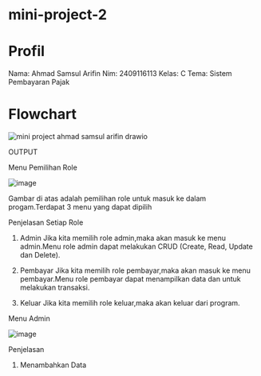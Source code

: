 # mini-project-2

# Profil

Nama: Ahmad Samsul Arifin
Nim: 2409116113
Kelas: C
Tema: Sistem Pembayaran Pajak

# Flowchart

![mini project ahmad samsul arifin drawio](https://github.com/user-attachments/assets/cf92ac4d-b3d2-4843-b903-4c009b85ce64)

OUTPUT

Menu Pemilihan Role 

![image](https://github.com/user-attachments/assets/7dc07504-673d-465a-b899-8c58f4fc58a5)

Gambar di atas adalah pemilihan role untuk masuk ke dalam progam.Terdapat 3 menu yang dapat dipilih

Penjelasan Setiap Role

1. Admin
   Jika kita memilih role admin,maka akan masuk ke menu admin.Menu role admin dapat melakukan CRUD (Create, Read, Update dan Delete).

2. Pembayar
   Jika kita memilih role pembayar,maka akan masuk ke menu pembayar.Menu role pembayar dapat menampilkan data dan untuk melakukan 
   transaksi.

3. Keluar
   Jika kita memilih role keluar,maka akan keluar dari program.

Menu Admin

![image](https://github.com/user-attachments/assets/68be7132-19d5-4703-b33a-bcca0cfac121)

Penjelasan

1. Menambahkan Data
   


    


